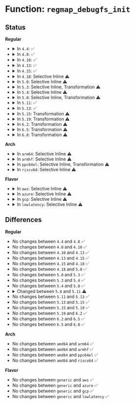 # Function: <code>regmap_debugfs_init</code>

## Status
<b>Regular</b>
<ul>
<li>
<details>
<summary>In <code>4.4</code>: ✅</summary>

```c
void regmap_debugfs_init(struct regmap *map, const char *name);
```

**Collision:** Unique Global

**Inline:** No

**Transformation:** False

**Instances:**

```
In drivers/base/regmap/regmap-debugfs.c (ffffffff8156a260)
Location: drivers/base/regmap/regmap-debugfs.c:549
Inline: False
Direct callers:
  - drivers/base/regmap/regmap.c:regmap_attach_dev
  - drivers/base/regmap/regmap.c:regmap_reinit_cache
  - drivers/base/regmap/regmap-debugfs.c:regmap_debugfs_initcall
```
**Symbols:**

```
ffffffff8156a260-ffffffff8156a541: regmap_debugfs_init (STB_GLOBAL)
```
</details>
</li>
<li>
<details>
<summary>In <code>4.8</code>: ✅</summary>

```c
void regmap_debugfs_init(struct regmap *map, const char *name);
```

**Collision:** Unique Global

**Inline:** No

**Transformation:** False

**Instances:**

```
In drivers/base/regmap/regmap-debugfs.c (ffffffff815bee00)
Location: drivers/base/regmap/regmap-debugfs.c:516
Inline: False
Direct callers:
  - drivers/base/regmap/regmap.c:regmap_reinit_cache
  - drivers/base/regmap/regmap.c:regmap_attach_dev
  - drivers/base/regmap/regmap-debugfs.c:regmap_debugfs_initcall
```
**Symbols:**

```
ffffffff815bee00-ffffffff815bf0e4: regmap_debugfs_init (STB_GLOBAL)
```
</details>
</li>
<li>
<details>
<summary>In <code>4.10</code>: ✅</summary>

```c
void regmap_debugfs_init(struct regmap *map, const char *name);
```

**Collision:** Unique Global

**Inline:** No

**Transformation:** False

**Instances:**

```
In drivers/base/regmap/regmap-debugfs.c (ffffffff815ee210)
Location: drivers/base/regmap/regmap-debugfs.c:526
Inline: False
Direct callers:
  - drivers/base/regmap/regmap.c:regmap_reinit_cache
  - drivers/base/regmap/regmap.c:regmap_attach_dev
  - drivers/base/regmap/regmap-debugfs.c:regmap_debugfs_initcall
```
**Symbols:**

```
ffffffff815ee210-ffffffff815ee4f4: regmap_debugfs_init (STB_GLOBAL)
```
</details>
</li>
<li>
<details>
<summary>In <code>4.13</code>: ✅</summary>

```c
void regmap_debugfs_init(struct regmap *map, const char *name);
```

**Collision:** Unique Global

**Inline:** No

**Transformation:** False

**Instances:**

```
In drivers/base/regmap/regmap-debugfs.c (ffffffff81602410)
Location: drivers/base/regmap/regmap-debugfs.c:526
Inline: False
Direct callers:
  - drivers/base/regmap/regmap.c:regmap_reinit_cache
  - drivers/base/regmap/regmap.c:regmap_attach_dev
  - drivers/base/regmap/regmap-debugfs.c:regmap_debugfs_initcall
```
**Symbols:**

```
ffffffff81602410-ffffffff816026ff: regmap_debugfs_init (STB_GLOBAL)
```
</details>
</li>
<li>
<details>
<summary>In <code>4.15</code>: ✅</summary>

```c
void regmap_debugfs_init(struct regmap *map, const char *name);
```

**Collision:** Unique Global

**Inline:** No

**Transformation:** False

**Instances:**

```
In drivers/base/regmap/regmap-debugfs.c (ffffffff8166a7c0)
Location: drivers/base/regmap/regmap-debugfs.c:526
Inline: False
Direct callers:
  - drivers/base/regmap/regmap.c:regmap_reinit_cache
  - drivers/base/regmap/regmap.c:regmap_attach_dev
  - drivers/base/regmap/regmap-debugfs.c:regmap_debugfs_initcall
```
**Symbols:**

```
ffffffff8166a7c0-ffffffff8166aab2: regmap_debugfs_init (STB_GLOBAL)
```
</details>
</li>
<li>
<details>
<summary>In <code>4.18</code>: Selective Inline ⚠️</summary>

```c
void regmap_debugfs_init(struct regmap *map, const char *name);
```

**Collision:** Unique Global

**Inline:** Selective

**Transformation:** False

**Instances:**

```
In drivers/base/regmap/regmap-debugfs.c (ffffffff816a6110)
Location: drivers/base/regmap/regmap-debugfs.c:531
Inline: True
Direct callers:
  - drivers/base/regmap/regmap.c:regmap_reinit_cache
  - drivers/base/regmap/regmap.c:__regmap_init
  - drivers/base/regmap/regmap.c:regmap_attach_dev
  - drivers/base/regmap/regmap-debugfs.c:regmap_debugfs_initcall
```
**Symbols:**

```
ffffffff816a6110-ffffffff816a64b7: regmap_debugfs_init (STB_GLOBAL)
```
</details>
</li>
<li>
<details>
<summary>In <code>5.0</code>: Selective Inline ⚠️</summary>

```c
void regmap_debugfs_init(struct regmap *map, const char *name);
```

**Collision:** Unique Global

**Inline:** Selective

**Transformation:** False

**Instances:**

```
In drivers/base/regmap/regmap-debugfs.c (ffffffff816c6c50)
Location: drivers/base/regmap/regmap-debugfs.c:521
Inline: True
Direct callers:
  - drivers/base/regmap/regmap.c:regmap_reinit_cache
  - drivers/base/regmap/regmap.c:__regmap_init
  - drivers/base/regmap/regmap.c:regmap_attach_dev
  - drivers/base/regmap/regmap-debugfs.c:regmap_debugfs_initcall
```
**Symbols:**

```
ffffffff816c6c50-ffffffff816c6ff7: regmap_debugfs_init (STB_GLOBAL)
```
</details>
</li>
<li>
<details>
<summary>In <code>5.3</code>: Selective Inline, Transformation ⚠️</summary>

```c
void regmap_debugfs_init(struct regmap *map, const char *name);
```

**Collision:** Unique Global

**Inline:** Selective

**Transformation:** True

**Instances:**

```
In drivers/base/regmap/regmap-debugfs.c (ffffffff81701e4b)
Location: drivers/base/regmap/regmap-debugfs.c:535
Inline: True
Direct callers:
  - drivers/base/regmap/regmap.c:regmap_reinit_cache
  - drivers/base/regmap/regmap.c:__regmap_init
  - drivers/base/regmap/regmap.c:regmap_attach_dev
  - drivers/base/regmap/regmap-debugfs.c:regmap_debugfs_initcall
```
**Symbols:**

```
ffffffff81702430-ffffffff8170245f: regmap_debugfs_init.cold (STB_LOCAL)
ffffffff81701e20-ffffffff81702197: regmap_debugfs_init (STB_GLOBAL)
```
</details>
</li>
<li>
<details>
<summary>In <code>5.4</code>: Selective Inline ⚠️</summary>

```c
void regmap_debugfs_init(struct regmap *map, const char *name);
```

**Collision:** Unique Global

**Inline:** Selective

**Transformation:** False

**Instances:**

```
In drivers/base/regmap/regmap-debugfs.c (ffffffff817261d0)
Location: drivers/base/regmap/regmap-debugfs.c:535
Inline: True
Direct callers:
  - drivers/base/regmap/regmap.c:regmap_reinit_cache
  - drivers/base/regmap/regmap.c:__regmap_init
  - drivers/base/regmap/regmap.c:regmap_attach_dev
  - drivers/base/regmap/regmap-debugfs.c:regmap_debugfs_initcall
```
**Symbols:**

```
ffffffff817261d0-ffffffff81726534: regmap_debugfs_init (STB_GLOBAL)
```
</details>
</li>
<li>
<details>
<summary>In <code>5.8</code>: Selective Inline, Transformation ⚠️</summary>

```c
void regmap_debugfs_init(struct regmap *map, const char *name);
```

**Collision:** Unique Global

**Inline:** Selective

**Transformation:** True

**Instances:**

```
In drivers/base/regmap/regmap-debugfs.c (ffffffff817e1f40)
Location: drivers/base/regmap/regmap-debugfs.c:547
Inline: True
Direct callers:
  - drivers/base/regmap/regmap.c:regmap_reinit_cache
  - drivers/base/regmap/regmap.c:__regmap_init
  - drivers/base/regmap/regmap.c:__regmap_init
  - drivers/base/regmap/regmap-debugfs.c:regmap_debugfs_initcall
```
**Symbols:**

```
ffffffff817e1f40-ffffffff817e225c: regmap_debugfs_init.part.0 (STB_LOCAL)
ffffffff817e2910-ffffffff817e2949: regmap_debugfs_init (STB_GLOBAL)
```
</details>
</li>
<li>
<details>
<summary>In <code>5.11</code>: ✅</summary>

```c
void regmap_debugfs_init(struct regmap *map);
```

**Collision:** Unique Global

**Inline:** No

**Transformation:** False

**Instances:**

```
In drivers/base/regmap/regmap-debugfs.c (ffffffff817f7300)
Location: drivers/base/regmap/regmap-debugfs.c:546
Inline: False
Direct callers:
  - drivers/base/regmap/regmap.c:regmap_reinit_cache
  - drivers/base/regmap/regmap.c:__regmap_init
  - drivers/base/regmap/regmap-debugfs.c:regmap_debugfs_initcall
```
**Symbols:**

```
ffffffff817f7300-ffffffff817f767b: regmap_debugfs_init (STB_GLOBAL)
```
</details>
</li>
<li>
<details>
<summary>In <code>5.13</code>: ✅</summary>

```c
void regmap_debugfs_init(struct regmap *map);
```

**Collision:** Unique Global

**Inline:** No

**Transformation:** False

**Instances:**

```
In drivers/base/regmap/regmap-debugfs.c (ffffffff817dba90)
Location: drivers/base/regmap/regmap-debugfs.c:546
Inline: False
Direct callers:
  - drivers/base/regmap/regmap.c:regmap_reinit_cache
  - drivers/base/regmap/regmap.c:__regmap_init
  - drivers/base/regmap/regmap-debugfs.c:regmap_debugfs_initcall
```
**Symbols:**

```
ffffffff817dba90-ffffffff817dbe0e: regmap_debugfs_init (STB_GLOBAL)
```
</details>
</li>
<li>
<details>
<summary>In <code>5.15</code>: Transformation ⚠️</summary>

```c
void regmap_debugfs_init(struct regmap *map);
```

**Collision:** Unique Global

**Inline:** No

**Transformation:** True

**Instances:**

```
In drivers/base/regmap/regmap-debugfs.c (0)
Location: drivers/base/regmap/regmap-debugfs.c:546
Inline: False
Direct callers:
  - drivers/base/regmap/regmap.c:regmap_reinit_cache
  - drivers/base/regmap/regmap.c:__regmap_init
  - drivers/base/regmap/regmap-debugfs.c:regmap_debugfs_initcall
```
**Symbols:**

```
ffffffff81d05315-ffffffff81d0532a: regmap_debugfs_init.cold (STB_LOCAL)
ffffffff818673d0-ffffffff81867763: regmap_debugfs_init (STB_GLOBAL)
```
</details>
</li>
<li>
<details>
<summary>In <code>5.19</code>: Transformation ⚠️</summary>

```c
void regmap_debugfs_init(struct regmap *map);
```

**Collision:** Unique Global

**Inline:** No

**Transformation:** True

**Instances:**

```
In drivers/base/regmap/regmap-debugfs.c (0)
Location: drivers/base/regmap/regmap-debugfs.c:546
Inline: False
Direct callers:
  - drivers/base/regmap/regmap.c:regmap_reinit_cache
  - drivers/base/regmap/regmap.c:__regmap_init
  - drivers/base/regmap/regmap-debugfs.c:regmap_debugfs_initcall
```
**Symbols:**

```
ffffffff81ecdd08-ffffffff81ecdd1c: regmap_debugfs_init.cold (STB_LOCAL)
ffffffff819afa70-ffffffff819afe59: regmap_debugfs_init (STB_GLOBAL)
```
</details>
</li>
<li>
<details>
<summary>In <code>6.2</code>: Transformation ⚠️</summary>

```c
void regmap_debugfs_init(struct regmap *map);
```

**Collision:** Unique Global

**Inline:** No

**Transformation:** True

**Instances:**

```
In drivers/base/regmap/regmap-debugfs.c (0)
Location: drivers/base/regmap/regmap-debugfs.c:546
Inline: False
Direct callers:
  - drivers/base/regmap/regmap.c:regmap_reinit_cache
  - drivers/base/regmap/regmap.c:__regmap_init
  - drivers/base/regmap/regmap-debugfs.c:regmap_debugfs_initcall
```
**Symbols:**

```
ffffffff820997cf-ffffffff820997e3: regmap_debugfs_init.cold (STB_LOCAL)
ffffffff81b23750-ffffffff81b23b39: regmap_debugfs_init (STB_GLOBAL)
```
</details>
</li>
<li>
<details>
<summary>In <code>6.5</code>: Transformation ⚠️</summary>

```c
void regmap_debugfs_init(struct regmap *map);
```

**Collision:** Unique Global

**Inline:** No

**Transformation:** True

**Instances:**

```
In drivers/base/regmap/regmap-debugfs.c (0)
Location: drivers/base/regmap/regmap-debugfs.c:546
Inline: False
Direct callers:
  - drivers/base/regmap/regmap.c:regmap_reinit_cache
  - drivers/base/regmap/regmap.c:__regmap_init
  - drivers/base/regmap/regmap-debugfs.c:regmap_debugfs_initcall
```
**Symbols:**

```
ffffffff8211a85c-ffffffff8211a870: regmap_debugfs_init.cold (STB_LOCAL)
ffffffff81b73870-ffffffff81b73c59: regmap_debugfs_init (STB_GLOBAL)
```
</details>
</li>
<li>
<details>
<summary>In <code>6.8</code>: Transformation ⚠️</summary>

```c
void regmap_debugfs_init(struct regmap *map);
```

**Collision:** Unique Global

**Inline:** No

**Transformation:** True

**Instances:**

```
In drivers/base/regmap/regmap-debugfs.c (0)
Location: drivers/base/regmap/regmap-debugfs.c:546
Inline: False
Direct callers:
  - drivers/base/regmap/regmap.c:regmap_reinit_cache
  - drivers/base/regmap/regmap.c:__regmap_init
  - drivers/base/regmap/regmap-debugfs.c:regmap_debugfs_initcall
```
**Symbols:**

```
ffffffff821f86e1-ffffffff821f86f5: regmap_debugfs_init.cold (STB_LOCAL)
ffffffff81bc7690-ffffffff81bc7aa8: regmap_debugfs_init (STB_GLOBAL)
```
</details>
</li>
</ul>
<b>Arch</b>
<ul>
<li>
<details>
<summary>In <code>arm64</code>: Selective Inline ⚠️</summary>

```c
void regmap_debugfs_init(struct regmap *map, const char *name);
```

**Collision:** Unique Global

**Inline:** Selective

**Transformation:** False

**Instances:**

```
In drivers/base/regmap/regmap-debugfs.c (ffff80001091b238)
Location: drivers/base/regmap/regmap-debugfs.c:535
Inline: True
Direct callers:
  - drivers/base/regmap/regmap.c:regmap_reinit_cache
  - drivers/base/regmap/regmap.c:__regmap_init
  - drivers/base/regmap/regmap.c:regmap_attach_dev
  - drivers/base/regmap/regmap-debugfs.c:regmap_debugfs_initcall
```
**Symbols:**

```
ffff80001091b238-ffff80001091b56c: regmap_debugfs_init (STB_GLOBAL)
```
</details>
</li>
<li>
<details>
<summary>In <code>armhf</code>: Selective Inline ⚠️</summary>

```c
void regmap_debugfs_init(struct regmap *map, const char *name);
```

**Collision:** Unique Global

**Inline:** Selective

**Transformation:** False

**Instances:**

```
In drivers/base/regmap/regmap-debugfs.c (c0a00c94)
Location: drivers/base/regmap/regmap-debugfs.c:535
Inline: True
Direct callers:
  - drivers/base/regmap/regmap.c:regmap_reinit_cache
  - drivers/base/regmap/regmap.c:__regmap_init
  - drivers/base/regmap/regmap.c:regmap_attach_dev
  - drivers/base/regmap/regmap-debugfs.c:regmap_debugfs_initcall
```
**Symbols:**

```
c0a00c94-c0a00fb4: regmap_debugfs_init (STB_GLOBAL)
```
</details>
</li>
<li>
<details>
<summary>In <code>ppc64el</code>: Selective Inline, Transformation ⚠️</summary>

```c
void regmap_debugfs_init(struct regmap *map, const char *name);
```

**Collision:** Unique Global

**Inline:** Selective

**Transformation:** True

**Instances:**

```
In drivers/base/regmap/regmap-debugfs.c (c0000000009bf1a0)
Location: drivers/base/regmap/regmap-debugfs.c:535
Inline: True
Direct callers:
  - drivers/base/regmap/regmap.c:regmap_reinit_cache
  - drivers/base/regmap/regmap.c:__regmap_init
  - drivers/base/regmap/regmap.c:regmap_attach_dev
  - drivers/base/regmap/regmap-debugfs.c:regmap_debugfs_initcall
```
**Symbols:**

```
c0000000009bf1a0-c0000000009bf6a8: regmap_debugfs_init.part.0 (STB_LOCAL)
c0000000009bfa20-c0000000009bfa88: regmap_debugfs_init (STB_GLOBAL)
```
</details>
</li>
<li>
<details>
<summary>In <code>riscv64</code>: Selective Inline ⚠️</summary>

```c
void regmap_debugfs_init(struct regmap *map, const char *name);
```

**Collision:** Unique Global

**Inline:** Selective

**Transformation:** False

**Instances:**

```
In drivers/base/regmap/regmap-debugfs.c (ffffffe00059ae82)
Location: drivers/base/regmap/regmap-debugfs.c:535
Inline: True
Direct callers:
  - drivers/base/regmap/regmap.c:regmap_reinit_cache
  - drivers/base/regmap/regmap.c:__regmap_init
  - drivers/base/regmap/regmap.c:regmap_attach_dev
  - drivers/base/regmap/regmap-debugfs.c:regmap_debugfs_initcall
```
**Symbols:**

```
ffffffe00059ae82-ffffffe00059b18c: regmap_debugfs_init (STB_GLOBAL)
```
</details>
</li>
</ul>
<b>Flavor</b>
<ul>
<li>
<details>
<summary>In <code>aws</code>: Selective Inline ⚠️</summary>

```c
void regmap_debugfs_init(struct regmap *map, const char *name);
```

**Collision:** Unique Global

**Inline:** Selective

**Transformation:** False

**Instances:**

```
In drivers/base/regmap/regmap-debugfs.c (ffffffff816ec500)
Location: drivers/base/regmap/regmap-debugfs.c:535
Inline: True
Direct callers:
  - drivers/base/regmap/regmap.c:regmap_reinit_cache
  - drivers/base/regmap/regmap.c:__regmap_init
  - drivers/base/regmap/regmap.c:regmap_attach_dev
  - drivers/base/regmap/regmap-debugfs.c:regmap_debugfs_initcall
```
**Symbols:**

```
ffffffff816ec500-ffffffff816ec864: regmap_debugfs_init (STB_GLOBAL)
```
</details>
</li>
<li>
<details>
<summary>In <code>azure</code>: Selective Inline ⚠️</summary>

```c
void regmap_debugfs_init(struct regmap *map, const char *name);
```

**Collision:** Unique Global

**Inline:** Selective

**Transformation:** False

**Instances:**

```
In drivers/base/regmap/regmap-debugfs.c (ffffffff816c6b40)
Location: drivers/base/regmap/regmap-debugfs.c:535
Inline: True
Direct callers:
  - drivers/base/regmap/regmap.c:regmap_reinit_cache
  - drivers/base/regmap/regmap.c:__regmap_init
  - drivers/base/regmap/regmap.c:regmap_attach_dev
  - drivers/base/regmap/regmap-debugfs.c:regmap_debugfs_initcall
```
**Symbols:**

```
ffffffff816c6b40-ffffffff816c6ea4: regmap_debugfs_init (STB_GLOBAL)
```
</details>
</li>
<li>
<details>
<summary>In <code>gcp</code>: Selective Inline ⚠️</summary>

```c
void regmap_debugfs_init(struct regmap *map, const char *name);
```

**Collision:** Unique Global

**Inline:** Selective

**Transformation:** False

**Instances:**

```
In drivers/base/regmap/regmap-debugfs.c (ffffffff81719690)
Location: drivers/base/regmap/regmap-debugfs.c:535
Inline: True
Direct callers:
  - drivers/base/regmap/regmap.c:regmap_reinit_cache
  - drivers/base/regmap/regmap.c:__regmap_init
  - drivers/base/regmap/regmap.c:regmap_attach_dev
  - drivers/base/regmap/regmap-debugfs.c:regmap_debugfs_initcall
```
**Symbols:**

```
ffffffff81719690-ffffffff817199f4: regmap_debugfs_init (STB_GLOBAL)
```
</details>
</li>
<li>
<details>
<summary>In <code>lowlatency</code>: Selective Inline ⚠️</summary>

```c
void regmap_debugfs_init(struct regmap *map, const char *name);
```

**Collision:** Unique Global

**Inline:** Selective

**Transformation:** False

**Instances:**

```
In drivers/base/regmap/regmap-debugfs.c (ffffffff817349f0)
Location: drivers/base/regmap/regmap-debugfs.c:535
Inline: True
Direct callers:
  - drivers/base/regmap/regmap.c:regmap_reinit_cache
  - drivers/base/regmap/regmap.c:__regmap_init
  - drivers/base/regmap/regmap.c:regmap_attach_dev
  - drivers/base/regmap/regmap-debugfs.c:regmap_debugfs_initcall
```
**Symbols:**

```
ffffffff817349f0-ffffffff81734d54: regmap_debugfs_init (STB_GLOBAL)
```
</details>
</li>
</ul>

## Differences
<b>Regular</b>
<ul>
<li>
No changes between <code>4.4</code> and <code>4.8</code> ✅
</li>
<li>
No changes between <code>4.8</code> and <code>4.10</code> ✅
</li>
<li>
No changes between <code>4.10</code> and <code>4.13</code> ✅
</li>
<li>
No changes between <code>4.13</code> and <code>4.15</code> ✅
</li>
<li>
No changes between <code>4.15</code> and <code>4.18</code> ✅
</li>
<li>
No changes between <code>4.18</code> and <code>5.0</code> ✅
</li>
<li>
No changes between <code>5.0</code> and <code>5.3</code> ✅
</li>
<li>
No changes between <code>5.3</code> and <code>5.4</code> ✅
</li>
<li>
No changes between <code>5.4</code> and <code>5.8</code> ✅
</li>
<li>
<details>
<summary>Changed between <code>5.8</code> and <code>5.11</code> ⚠️</summary>
<ul>
<li>
<b>Param removed. </b>
<code>const char *name</code>
</li>
</ul>
</details>
</li>
<li>
No changes between <code>5.11</code> and <code>5.13</code> ✅
</li>
<li>
No changes between <code>5.13</code> and <code>5.15</code> ✅
</li>
<li>
No changes between <code>5.15</code> and <code>5.19</code> ✅
</li>
<li>
No changes between <code>5.19</code> and <code>6.2</code> ✅
</li>
<li>
No changes between <code>6.2</code> and <code>6.5</code> ✅
</li>
<li>
No changes between <code>6.5</code> and <code>6.8</code> ✅
</li>
</ul>
<b>Arch</b>
<ul>
<li>
No changes between <code>amd64</code> and <code>arm64</code> ✅
</li>
<li>
No changes between <code>amd64</code> and <code>armhf</code> ✅
</li>
<li>
No changes between <code>amd64</code> and <code>ppc64el</code> ✅
</li>
<li>
No changes between <code>amd64</code> and <code>riscv64</code> ✅
</li>
</ul>
<b>Flavor</b>
<ul>
<li>
No changes between <code>generic</code> and <code>aws</code> ✅
</li>
<li>
No changes between <code>generic</code> and <code>azure</code> ✅
</li>
<li>
No changes between <code>generic</code> and <code>gcp</code> ✅
</li>
<li>
No changes between <code>generic</code> and <code>lowlatency</code> ✅
</li>
</ul>
